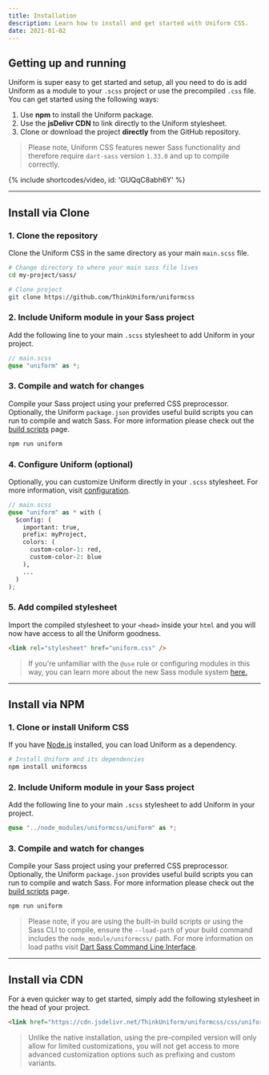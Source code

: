 ```yaml
---
title: Installation
description: Learn how to install and get started with Uniform CSS.
date: 2021-01-02
---
```


## Getting up and running

Uniform is super easy to get started and setup, all you need to do is add Uniform as a module to your `.scss` project or use the precompiled `.css` file. You can get started using the following ways:

1. Use **npm** to install the Uniform package. 
2. Use the **jsDelivr CDN** to link directly to the Uniform stylesheet.
3. Clone or download the project **directly** from the GitHub repository.

> Please note, Uniform CSS features newer Sass functionality and therefore require `dart-sass` version `1.33.0` and up to compile correctly.

{% include shortcodes/video, id: 'GUQqC8abh6Y' %}

---

## Install via Clone

### 1. Clone the repository

Clone the Uniform CSS in the same directory as your main `main.scss` file.

```bash
# Change directory to where your main sass file lives
cd my-project/sass/

# Clone project
git clone https://github.com/ThinkUniform/uniformcss
```

### 2. Include Uniform module in your Sass project

Add the following line to your main `.scss` stylesheet to add Uniform in your project.

```scss
// main.scss
@use "uniform" as *;
```

### 3. Compile and watch for changes

Compile your Sass project using your preferred CSS preprocessor. Optionally, the Uniform `package.json` provides useful build scripts you can run to compile and watch Sass. For more information please check out the [build scripts](/docs/build-scripts) page.

```bash
npm run uniform
```

### 4. Configure Uniform (optional)

Optionally, you can customize Uniform directly in your `.scss` stylesheet. For more information, visit [configuration](/docs/configuration).

```scss
// main.scss
@use "uniform" as * with (
  $config: (
    important: true,
    prefix: myProject,
    colors: (
      custom-color-1: red,
      custom-color-2: blue
    ),
    ...
  )
);
```

### 5. Add compiled stylesheet

Import the compiled stylesheet to your `<head>` inside your `html` and you will now have access to all the Uniform goodness.

```html
<link rel="stylesheet" href="uniform.css" />
```

> If you're unfamiliar with the `@use` rule or configuring modules in this way, you can learn more about the new Sass module system <a class="hover.underline" href="https://sass-lang.com/blog/the-module-system-is-launched" target="_black">here.</a>

---

## Install via NPM

### 1. Clone or install Uniform CSS

If you have <a class="hover.underline" href="https://nodejs.org/en/"  target="_black">Node.js</a> installed, you can load Uniform as a dependency.

```bash
# Install Uniform and its dependencies
npm install uniformcss
```

### 2. Include Uniform module in your Sass project

Add the following line to your main `.scss` stylesheet to add Uniform in your project.

```scss
@use "../node_modules/uniformcss/uniform" as *;
```

### 3. Compile and watch for changes

Compile your Sass project using your preferred CSS preprocessor. Optionally, the Uniform `package.json` provides useful build scripts you can run to compile and watch Sass. For more information please check out the [build scripts](/docs/build-scripts) page.

```bash
npm run uniform
```

> Please note, if you are using the built-in build scripts or using the Sass CLI to compile, ensure the `--load-path` of your build command includes the `node_module/uniformcss/` path. For more information on load paths visit [Dart Sass Command Line Interface](https://sass-lang.com/documentation/cli/dart-sass#load-path).

---

## Install via CDN

For a even quicker way to get started, simply add the following stylesheet in the head of your project.

```html
<link href="https://cdn.jsdelivr.net/ThinkUniform/uniformcss/css/uniform.min.css" rel="stylesheet" />
```

> Unlike the native installation, using the pre-compiled version will only allow for limited customizations, you will not get access to more advanced customization options such as prefixing and custom variants.
